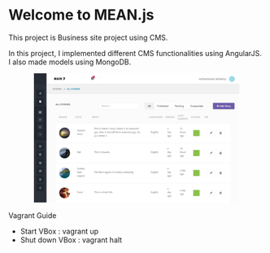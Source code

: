 <h1>Welcome to MEAN.js</h1>
<p>This project is Business site project using CMS.</p>
<p>In this project, I implemented different CMS functionalities using AngularJS. I also made models using MongoDB.</p>
<div align="center">
<img src="img/1.jpg" width="80%">
</div>

<p>Vagrant Guide</p>
<ul>
	<li>Start VBox : vagrant up</li>
	<li>Shut down VBox : vagrant halt</li>
</ul>